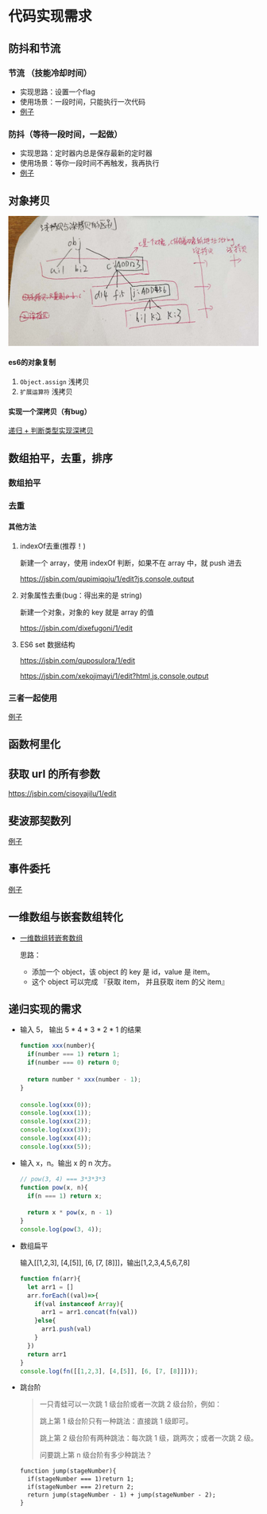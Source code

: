 # 代码实现需求

## 防抖和节流

### 节流 （技能冷却时间）

  - 实现思路：设置一个flag
  - 使用场景：一段时间，只能执行一次代码
  - [例子](https://jsbin.com/giralanuki/1/edit?html,js,console,output)

### 防抖（等待一段时间，一起做）

 - 实现思路：定时器内总是保存最新的定时器
 - 使用场景：等你一段时间不再触发，我再执行
 - [例子](https://jsbin.com/behunokime/edit?html,js,output)



## 对象拷贝

![](https://raw.githubusercontent.com/wojiaofengzhongzhuifeng/image-host/master/img/20190518100432.png)

#### es6的对象复制

1. `Object.assign` 浅拷贝
2. `扩展运算符` 浅拷贝

#### 实现一个深拷贝（有bug）

[递归 + 判断类型实现深拷贝](https://jsbin.com/cofevazaci/1/edit?js,console,output)

## 数组拍平，去重，排序

### 数组拍平

### 去重

#### 其他方法

1. indexOf去重(推荐！)

   新建一个 array，使用 indexOf 判断，如果不在 array 中，就 push 进去

   https://jsbin.com/qupimiqoju/1/edit?js,console,output

2. 对象属性去重(bug：得出来的是 string)

   新建一个对象，对象的 key 就是 array 的值

   https://jsbin.com/dixefugoni/1/edit

3. ES6 set 数据结构

   https://jsbin.com/quposulora/1/edit

   https://jsbin.com/xekojimayi/1/edit?html,js,console,output

### 三者一起使用

[例子](https://jsbin.com/nuyeficaba/1/edit)

## 函数柯里化



## 获取 url 的所有参数

https://jsbin.com/cisoyajilu/1/edit

## 斐波那契数列

[例子](https://jsbin.com/solehacopo/1/edit?js,console,output)



## 事件委托

[例子](https://jsbin.com/peditemope/1/edit?html,js,console,output)

## 一维数组与嵌套数组转化

- [一维数组转嵌套数组](https://jsbin.com/gexabiyuqu/1/edit?js,console,output)

  思路：

  - 添加一个 object，该 object 的 key 是 id，value 是 item。
  - 这个 object 可以完成 『获取 item， 并且获取 item 的父 item』

## 递归实现的需求

- 输入 5， 输出 5 * 4 * 3 * 2 * 1 的结果

  ```javascript
  function xxx(number){
    if(number === 1) return 1;
    if(number === 0) return 0;
  
    return number * xxx(number - 1);
  }
  
  console.log(xxx(0));
  console.log(xxx(1));
  console.log(xxx(2));
  console.log(xxx(3));
  console.log(xxx(4));
  console.log(xxx(5));
  ```

- 输入 x，n。输出 x 的 n 次方。

  ```javascript
  // pow(3, 4) === 3*3*3*3
  function pow(x, n){
    if(n === 1) return x;
  
    return x * pow(x, n - 1)
  }
  console.log(pow(3, 4));
  ```

- 数组扁平

  输入[[1,2,3], [4,[5]], [6, [7, [8]]]，输出[1,2,3,4,5,6,7,8]

  ```javascript
  function fn(arr){
    let arr1 = []
    arr.forEach((val)=>{
      if(val instanceof Array){
        arr1 = arr1.concat(fn(val))
      }else{
        arr1.push(val)
      }
    })
    return arr1
  }
  console.log(fn([[1,2,3], [4,[5]], [6, [7, [8]]]));
  ```

- 跳台阶

  > 一只青蛙可以一次跳 1 级台阶或者一次跳 2 级台阶，例如：
  >
  > 跳上第 1 级台阶只有一种跳法：直接跳 1 级即可。
  >
  >  跳上第 2 级台阶有两种跳法：每次跳 1 级，跳两次；或者一次跳 2 级。 
  >
  > 问要跳上第 n 级台阶有多少种跳法？

  ```
  function jump(stageNumber){
  	if(stageNumber === 1)return 1;
  	if(stageNumber === 2)return 2;
  	return jump(stageNumber - 1) + jump(stageNumber - 2);
  }
  ```

  